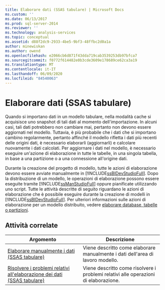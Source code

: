 ```yaml
---
title: Elaborare dati (SSAS tabulare) | Microsoft Docs
ms.custom: ''
ms.date: 06/13/2017
ms.prod: sql-server-2014
ms.reviewer: ''
ms.technology: analysis-services
ms.topic: conceptual
ms.assetid: d88f2dc9-2933-4be5-9bf3-48ffbc2d0a1a
author: minewiskan
ms.author: owend
ms.openlocfilehash: e2066cb6d871f43dda719cab3539253db97bfca7
ms.sourcegitcommit: f0772f614482e0b3cde3609e178689ce62ca3a19
ms.translationtype: MT
ms.contentlocale: it-IT
ms.lasthandoff: 06/09/2020
ms.locfileid: "84540063"
---
```

# <a name="process-data-ssas-tabular"></a>Elaborare dati (SSAS tabulare)
  Quando si importano dati in un modello tabulare, nella modalità cache si acquisisce uno snapshot di tali dati al momento dell'importazione. In alcuni casi, tali dati potrebbero non cambiare mai, pertanto non devono essere aggiornati nel modello. Tuttavia, è più probabile che i dati che si importano cambino regolarmente, pertanto affinché il modello rifletta i dati più recenti delle origini dati, è necessario elaborarli (aggiornarli) e calcolare nuovamente i dati calcolati. Per aggiornare i dati nel modello, è necessario eseguire un'azione di elaborazione in tutte le tabelle, in una singola tabella, in base a una partizione o a una connessione all'origine dati.  
  
 Durante la creazione del progetto di modello, tutte le azioni di elaborazione devono essere avviate manualmente in [!INCLUDE[ssBIDevStudioFull](../includes/ssbidevstudiofull-md.md)]. Dopo la distribuzione di un modello, le operazioni di elaborazione possono essere eseguite tramite [!INCLUDE[ssManStudioFull](../includes/ssmanstudiofull-md.md)] oppure pianificate utilizzando uno script. Tutte le attività descritte di seguito riguardano le azioni di elaborazione che è possibile eseguire durante la creazione di modelli in [!INCLUDE[ssBIDevStudioFull](../includes/ssbidevstudiofull-md.md)]. Per ulteriori informazioni sulle azioni di elaborazione per un modello distribuito, vedere [elaborare database, tabelle o partizioni](tabular-models/process-database-table-or-partition-analysis-services.md).  
  
## <a name="related-tasks"></a>Attività correlate  
  
|Argomento|Descrizione|  
|-----------|-----------------|  
|[Elaborare manualmente i dati &#40;SSAS tabulare&#41;](manually-process-data-ssas-tabular.md)|Viene descritto come elaborare manualmente i dati dell'area di lavoro modello.|  
|[Risolvere i problemi relativi all'elaborazione dei dati &#40;SSAS tabulare&#41;](troubleshoot-process-data-ssas-tabular.md)|Viene descritto come risolvere i problemi relativi alle operazioni di elaborazione.|  
  
  
